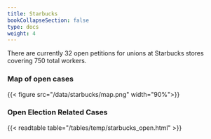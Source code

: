 ```yaml
---
title: Starbucks
bookCollapseSection: false
type: docs
weight: 4
---
```


There are currently 32 open petitions for unions at Starbucks stores covering 750 total workers.
### Map of open cases 
{{< figure
    src="/data/starbucks/map.png"
    width="90%">}}

### Open Election Related Cases
{{< readtable table="/tables/temp/starbucks_open.html" >}}
